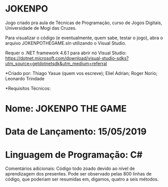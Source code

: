 # JOKENPO
Jogo criado pra aula de Técnicas de Programação, curso de Jogos Digitais, Universidade de Mogi das Cruzes.

Para visualizar o código (e eventualmente, quem sabe, testar o jogo), abra o arquivo JOKENPOTHEGAME.sln utilizando o Visual Studio.

Requer o .NET framework 4.6.1 para abrir no Visual Studio: https://dotnet.microsoft.com/download/visual-studio-sdks?utm_source=getdotnetsdk&utm_medium=referral

*Criado por:
  Thiago Yasue (quem vos escreve); Eliel Adrian; Roger Norio; Leonardo Trindade

*Requisitos Técnicos:
  # Nome: JOKENPO THE GAME
  # Data de Lançamento: 15/05/2019
  # Linguagem de Programação: C#
  
  Comentários adicionais: Código todo zoado devido ao nível de aprendizagem dos presentes. Pode ser observado pelas 800 linhas de código, que poderiam ser resumidas
  em, digamos, quatro a seis métodos.
